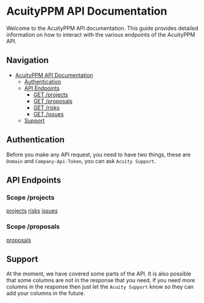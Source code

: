 # AcuityPPM API Documentation

Welcome to the AcuityPPM API documentation. This guide provides detailed information on how to interact with the various endpoints of the AcuityPPM API.

## Navigation

- [AcuityPPM API Documentation](#acuityppm-api-documentation)
	- [Authentication](#authentication)
	- [API Endpoints](#api-endpoints)
		- [GET /projects](#get-projects)
		- [GET /proposals](#get-proposals)
		- [GET /risks](#get-risks)
		- [GET /issues](#get-issues)
	- [Support](#support)

## Authentication
Before you make any API request, you need to have two things, these are `Domain` and `Company-Api-Token`, you can ask `Acuity Support`.

## API Endpoints

### Scope /projects
[projects](https://github.com/AcuityPPM/APIs/blob/main/projects.md)
[risks](https://github.com/AcuityPPM/APIs/blob/main/risks.md)
[issues](https://github.com/AcuityPPM/APIs/blob/main/issues.md)

### Scope /proposals
[proposals](https://github.com/AcuityPPM/APIs/blob/main/proposals.md)


## Support
At the moment, we have covered some parts of the API. It is also possible that some columns are not in the response that you need, if you need more columns in the response then just let the `Acuity Support` know so they can add your columns in the future.

